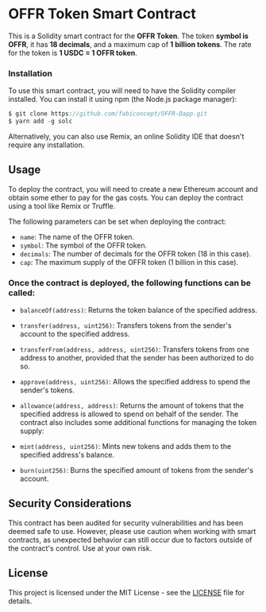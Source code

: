 # OFFR Token Smart Contract
This is a Solidity smart contract for the **OFFR Token**. The token **symbol is OFFR**, it has **18 decimals**, and a maximum cap of **1 billion tokens**. The rate for the token is **1 USDC = 1 OFFR token**.

### Installation
To use this smart contract, you will need to have the Solidity compiler installed. You can install it using npm (the Node.js package manager):
```javascript
$ git clone https://github.com/fabiconcept/OFFR-Dapp.git
$ yarn add -g solc
```

Alternatively, you can also use Remix, an online Solidity IDE that doesn't require any installation.

## Usage
To deploy the contract, you will need to create a new Ethereum account and obtain some ether to pay for the gas costs. You can deploy the contract using a tool like Remix or Truffle.

The following parameters can be set when deploying the contract:

- `name`: The name of the OFFR token.
- `symbol`: The symbol of the OFFR token.
- `decimals`: The number of decimals for the OFFR token (18 in this case).
- `cap`: The maximum supply of the OFFR token (1 billion in this case).

### Once the contract is deployed, the following functions can be called:

- `balanceOf(address)`: Returns the token balance of the specified address.
- `transfer(address, uint256)`: Transfers tokens from the sender's account to the specified address.
- `transferFrom(address, address, uint256)`: Transfers tokens from one address to another, provided that the sender has been authorized to do so.
- `approve(address, uint256)`: Allows the specified address to spend the sender's tokens.
- `allowance(address, address)`: Returns the amount of tokens that the specified address is allowed to spend on behalf of the sender.
The contract also includes some additional functions for managing the token supply:

- `mint(address, uint256)`: Mints new tokens and adds them to the specified address's balance.
- `burn(uint256)`: Burns the specified amount of tokens from the sender's account.

## Security Considerations
This contract has been audited for security vulnerabilities and has been deemed safe to use. However, please use caution when working with smart contracts, as unexpected behavior can still occur due to factors outside of the contract's control. Use at your own risk.

## License
This project is licensed under the MIT License - see the [LICENSE](https://github.com/fabiconcept/OFFR-Token/blob/main/LICENSE) file for details.
